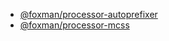 - [@foxman/processor-autoprefixer](https://npm.im/@foxman/processor-autoprefixer)
- [@foxman/processor-mcss](https://npm.im/@foxman/processor-mcss)

